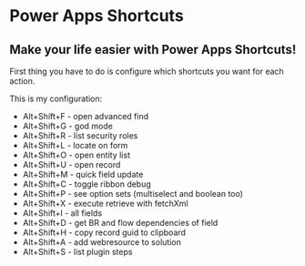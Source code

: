 # Power Apps Shortcuts

## Make your life easier with Power Apps Shortcuts!

First thing you have to do is configure which shortcuts you want for each action.

This is my configuration:

- Alt+Shift+F - open advanced find
- Alt+Shift+G - god mode
- Alt+Shift+R - list security roles
- Alt+Shift+L - locate on form
- Alt+Shift+O - open entity list
- Alt+Shift+U - open record
- Alt+Shift+M - quick field update
- Alt+Shift+C - toggle ribbon debug
- Alt+Shift+P - see option sets (multiselect and boolean too)
- Alt+Shift+X - execute retrieve with fetchXml
- Alt+Shift+I - all fields
- Alt+Shift+D - get BR and flow dependencies of field
- Alt+Shift+H - copy record guid to clipboard
- Alt+Shift+A - add webresource to solution
- Alt+Shift+S - list plugin steps
